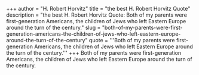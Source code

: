 +++
author = "H. Robert Horvitz"
title = "the best H. Robert Horvitz Quote"
description = "the best H. Robert Horvitz Quote: Both of my parents were first-generation Americans, the children of Jews who left Eastern Europe around the turn of the century."
slug = "both-of-my-parents-were-first-generation-americans-the-children-of-jews-who-left-eastern-europe-around-the-turn-of-the-century"
quote = '''Both of my parents were first-generation Americans, the children of Jews who left Eastern Europe around the turn of the century.'''
+++
Both of my parents were first-generation Americans, the children of Jews who left Eastern Europe around the turn of the century.
